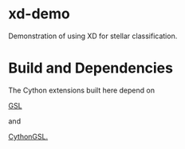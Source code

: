 # xd-demo
Demonstration of using XD for stellar classification.
# Build and Dependencies
The Cython extensions built here depend on <p><a href="http://www.gnu.org/software/gsl/">GSL</a></p> and <p><a href="https://github.com/twiecki/CythonGSL">CythonGSL.</a></p>
